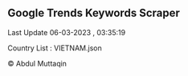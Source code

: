 

## Google Trends Keywords Scraper 
 
Last Update 06-03-2023 , 03:35:19

Country List :
VIETNAM.json



© Abdul Muttaqin 
